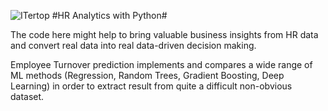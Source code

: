 ![ITertop](http://www.itertop.com/assets/img/iterlogo/logo-itertop-appletouch.png)
#HR Analytics with Python#

The code here might help to bring valuable business insights from HR data and convert real data into real data-driven decision making.

Employee Turnover prediction implements and compares a wide range of ML methods (Regression, Random Trees, Gradient Boosting, Deep Learning) in order to extract result from quite a difficult non-obvious dataset.